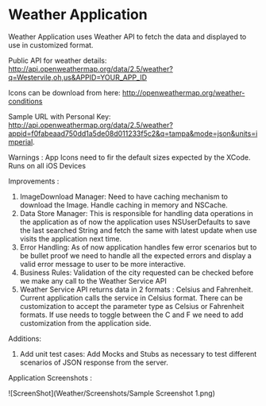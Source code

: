 # Weather Application

Weather Application uses Weather API to fetch the data and displayed to use in customized format.

Public API for weather details:
http://api.openweathermap.org/data/2.5/weather?q=Westervile,oh,us&APPID=YOUR_APP_ID

Icons can be download from here:
http://openweathermap.org/weather-conditions 

Sample URL with Personal Key: http://api.openweathermap.org/data/2.5/weather?appid=f0fabeaad750dd1a5de08d011233f5c2&q=tampa&mode=json&units=imperial. 

Warnings : App Icons need to fir the default sizes expected by the XCode. Runs on all iOS Devices

Improvements : 

1. ImageDownload Manager: Need to have caching mechanism to download the Image. Handle caching in memory and NSCache.
2. Data Store Manager: This is responsible for handling data operations in the application as of now the application uses NSUserDefaults to save the last searched String and fetch the same with latest update when use visits the application next time.
3. Error Handling: As of now application handles few error scenarios but to be bullet proof we need to handle all the expected errors and display a valid error message to user to be more interactive.
4. Business Rules: Validation of the city requested can be checked before we make any call to the Weather Service API
5. Weather Service API returns data in 2 formats : Celsius
 and Fahrenheit. Current application calls the service in Celsius
 format. There can be customization to accept the parameter type as Celsius
 or Fahrenheit formats. If use needs to toggle between the C and F we need to add customization from the application side.

Additions:

1. Add unit test cases: Add Mocks and Stubs as necessary to test different scenarios of JSON response from the server.

Application Screenshots :

![ScreenShot](Weather/Screenshots/Sample Screenshot 1.png)


